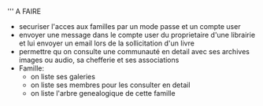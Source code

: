 '''
A FAIRE

- securiser l'acces aux familles par un mode passe  et un compte user
- envoyer une message dans le compte user du proprietaire d'une librairie et lui envoyer un email lors de la sollicitation d'un livre
- permettre qu on consulte une communauté en detail avec ses archives images ou audio, sa chefferie et ses associations
- Famille:
  - on liste ses galeries
  - on liste ses membres pour les consulter en detail
  - on liste l'arbre genealogique de cette famille